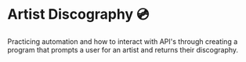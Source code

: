 # Artist Discography 💿
Practicing automation and how to interact with API's through creating a program that prompts a user for an artist and returns their discography.

